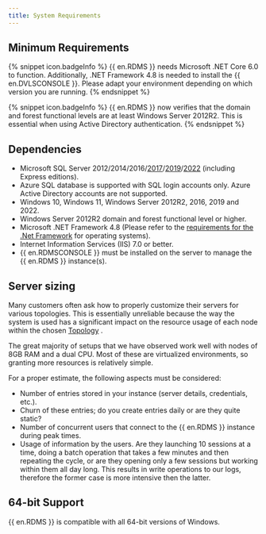 ```yaml
---
title: System Requirements
---
```

## Minimum Requirements

{% snippet icon.badgeInfo %}
{{ en.RDMS }} needs Microsoft .NET Core 6.0 to function. Additionally, .NET Framework 4.8 is needed to install the {{ en.DVLSCONSOLE }}. Please adapt your environment depending on which version you are running.
{% endsnippet %}

{% snippet icon.badgeInfo %}
{{ en.RDMS }} now verifies that the domain and forest functional levels are at least Windows Server 2012R2. This is essential when using Active Directory authentication.
{% endsnippet %}
 
## Dependencies

* Microsoft SQL Server 2012/2014/2016/[2017](https://www.microsoft.com/en-ca/sql-server/sql-server-2017-editions)/[2019](https://www.microsoft.com/en-us/sql-server/sql-server-2019)/[2022](https://www.microsoft.com/en-us/sql-server/sql-server-2022) (including Express editions). 
* Azure SQL database is supported with SQL login accounts only. Azure Active Directory accounts are not supported. 
* Windows 10, Windows 11, Windows Server 2012R2, 2016, 2019 and 2022. 
* Windows Server 2012R2 domain and forest functional level or higher. 
* Microsoft .NET Framework 4.8 (Please refer to the [requirements for the .Net Framework](https://msdn.microsoft.com/en-us/library/8z6watww%28v=vs.110%29.aspx) for operating systems). 
* Internet Information Services (IIS) 7.0 or better. 
* {{ en.RDMSCONSOLE }} must be installed on the server to manage the {{ en.RDMS }} instance(s). 

## Server sizing

Many customers often ask how to properly customize their servers for various topologies. This is essentially unreliable because the way the system is used has a significant impact on the resource usage of each node within the chosen [Topology](/server/overview/topologies/) .  

The great majority of setups that we have observed work well with nodes of 8GB RAM and a dual CPU. Most of these are virtualized environments, so granting more resources is relatively simple.  

For a proper estimate, the following aspects must be considered:  

* Number of entries stored in your instance (server details, credentials, etc.).  
* Churn of these entries; do you create entries daily or are they quite static?  
* Number of concurrent users that connect to the {{ en.RDMS }} instance during peak times.  
* Usage of information by the users. Are they launching 10 sessions at a time, doing a batch operation that takes a few minutes and then repeating the cycle, or are they opening only a few sessions but working within them all day long. This results in write operations to our logs, therefore the former case is more intensive then the latter.  

## 64-bit Support

{{ en.RDMS }} is compatible with all 64-bit versions of Windows.
